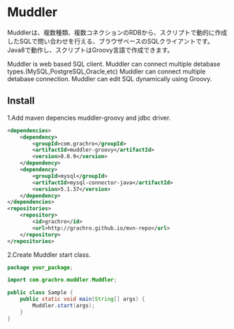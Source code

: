 # Muddler

Muddlerは、複数種類、複数コネクションのRDBから、スクリプトで動的に作成したSQLで問い合わせを行える、ブラウザベースのSQLクライアントです。Java8で動作し、スクリプトはGroovy言語で作成できます。

Muddler is web based SQL client.
Muddler can connect multiple detabase types.(MySQL,PostgreSQL,Oracle,etc)
Muddler can connect multiple detabase connection.
Muddler can edit SQL dynamically using Groovy.


## Install

1.Add maven depencies muddler-groovy and jdbc driver.


```xml:pom.xml
<dependencies>
	<dependency>
		<groupId>com.grachro</groupId>
		<artifactId>muddler-groovy</artifactId>
		<version>0.0.9</version>
	</dependency>
	<dependency>
		<groupId>mysql</groupId>
		<artifactId>mysql-connector-java</artifactId>
		<version>5.1.37</version>
	</dependency>
</dependencies>
<repositories>
	<repository>
		<id>grachro</id>
		<url>http://grachro.github.io/mvn-repo</url>
	</repository>
</repositories>
```

2.Create Muddler start class.

```java:Sample.java
package your_package;

import com.grachro.muddler.Muddler;

public class Sample {
    public static void main(String[] args) {
        Muddler.start(args);
    }
}
```
